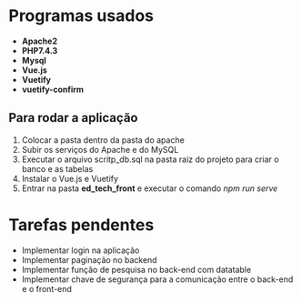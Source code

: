 # Programas usados
- **Apache2**
- **PHP7.4.3**
- **Mysql**
- **Vue.js**
- **Vuetify**
- **vuetify-confirm**

## Para rodar a aplicação
1. Colocar a pasta dentro da pasta do apache
2. Subir os serviços do Apache e do MySQL
3. Executar o arquivo scritp_db.sql na pasta raiz do projeto para criar o banco e as tabelas
4. Instalar o Vue.js e Vuetify
5. Entrar na pasta **ed_tech_front** e executar o comando *npm run serve* 

# Tarefas pendentes
- Implementar login na aplicação
- Implementar paginação no backend
- Implementar função de pesquisa no back-end com datatable
- Implementar chave de segurança para a comunicação entre o back-end e o front-end 
